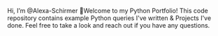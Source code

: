  Hi, I’m @Alexa-Schirmer
👀Welcome to my Python Portfolio! This code repository contains example Python queries I've written & Projects I've done. Feel free to take a look and reach out if you have any questions.

